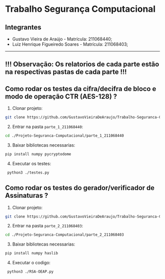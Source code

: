 # Trabalho Segurança Computacional

## Integrantes

- Gustavo Vieira de Araújo - Matrícula: 211068440;
- Luiz Henrique Figueiredo Soares - Matrícula: 211068403;

---
**!!! Observação: Os relatorios de cada parte estão na respectivas pastas de cada parte !!!**
---

## Como rodar os testes da cifra/decifra de bloco e modo de operação CTR (AES-128) ?

1. Clonar projeto:

```bash
git clone https://github.com/GustavoVieiraDeAraujo/Trabalho-Seguranca-Computacional.git
```

2. Entrar na pasta `parte_1_211068440`:

```bash
cd ./Projeto-Seguranca-Computacional/parte_1_211068440
```

3. Baixar bibliotecas necessarias:

```bash
pip install numpy pycryptodome
```

4. Executar os testes:

```bash
 python3 ./testes.py
```

## Como rodar os testes do gerador/verificador de Assinaturas ?

1. Clonar projeto:

```bash
git clone https://github.com/GustavoVieiraDeAraujo/Trabalho-Seguranca-Computacional.git
```

2. Entrar na pasta `parte_2_211068403`:

```bash
cd ./Projeto-Seguranca-Computacional/parte_2_211068403
```

3. Baixar bibliotecas necessarias:

```bash
pip install numpy haslib
```

4. Executar o codigo:

```bash
 python3 ./RSA-OEAP.py
```

